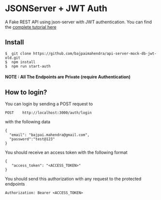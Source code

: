 # JSONServer + JWT Auth

A Fake REST API using json-server with JWT authentication. You can find the [complete tutorial here](https://www.techiediaries.com/fake-api-jwt-json-server/)

## Install

	$  git clone https://github.com/bajpaimahendra/api-server-mock-db-jwt-old.git
	$  npm install
	$  npm run start-auth

#### NOTE : All The  Endpoints are Private (require Authentication)

## How to login?

You can login by sending a POST request to


	POST 	http://localhost:3000/auth/login

with the following data 


	{
	  "email": "bajpai.mahendra@gmail.com",
	  "password":"test@123"
	}


You should receive an access token with the following format 


	{
	   "access_token": "<ACCESS_TOKEN>"
	}



You should send this authorization with any request to the protected endpoints


	Authorization: Bearer <ACCESS_TOKEN>



